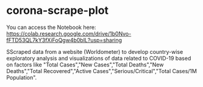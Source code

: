 # corona-scrape-plot
 
You can access the Notebook here:
https://colab.research.google.com/drive/1b0Nvo-fFTD53QL7kY3fXiFoQgw4b0blL?usp=sharing

SScraped data from a website (Worldometer) to develop country-wise exploratory analysis and visualizations of data related to COVID-19 based on factors like "Total Cases","New Cases","Total Deaths","New Deaths","Total Recovered","Active Cases","Serious/Critical","Total Cases/1M Population".
